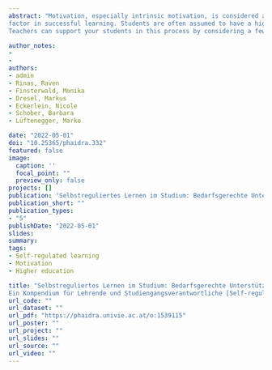 ```yaml
---
abstract: "Motivation, especially intrinsic motivation, is considered an important
factor in successful learning. Students are often assumed to have a high intrinsic motivation for their studies - after all, they have chosen to study at university! In reality, however, we know that motivation can vary greatly depending on the situation and that it is often and it is often necessary to raise and maintain it in a targeted manner.
Teachers can support your students in this process by considering a few basic points in the design of their courses and also by teaching their students techniques to positively influence their motivation in a positive way."

author_notes:
- 
- 
authors:
- admin
- Rinas, Raven
- Finsterwald, Monika
- Dresel, Markus
- Eckerlein, Nicole
- Schober, Barbara 
- Lüftenegger, Marko

date: "2022-05-01"
doi: "10.25365/phaidra.332"
featured: false
image: 
  caption: ''
  focal_point: ""
  preview_only: false
projects: []
publication: 'Selbstreguliertes Lernen im Studium: Bedarfsgerechte Unterstützung von Studierenden Ein Kompendium für Lehrende und Studiengangsverantwortliche [Self-regulated learning in higher education: Supporting students according to their needs: A Compendium for Teachers and Course Managers]'
publication_short: ""
publication_types:
- "5"
publishDate: "2022-05-01"
slides: 
summary:
tags:
- Self-regulated learning
- Motivation
- Higher education

title: "Selbstreguliertes Lernen im Studium: Bedarfsgerechte Unterstützung von Studierenden
Ein Kompendium für Lehrende und Studiengangsverantwortliche [Self-regulated learning in higher education: Supporting students according to their needs: A Compendium for Teachers and Course Managers]"
url_code: ""
url_dataset: ""
url_pdf: "https://phaidra.univie.ac.at/o:1539115"
url_poster: ""
url_project: ""
url_slides: ""
url_source: ""
url_video: ""
---
```

